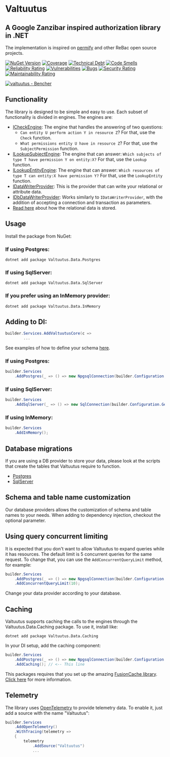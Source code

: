 # Valtuutus

## A Google Zanzibar inspired authorization library in .NET

The implementation is inspired on [permify](https://github.com/Permify/permify) and other ReBac open source projects.


[![NuGet Version](https://img.shields.io/nuget/vpre/Valtuutus.Core?logo=nuget)](https://www.nuget.org/packages?q=Valtuutus&includeComputedFrameworks=true&prerel=true&sortby=relevance)
[![Coverage](https://sonarcloud.io/api/project_badges/measure?project=valtuutus_valtuutus&metric=coverage)](https://sonarcloud.io/summary/new_code?id=valtuutus_valtuutus)
[![Technical Debt](https://sonarcloud.io/api/project_badges/measure?project=valtuutus_valtuutus&metric=sqale_index)](https://sonarcloud.io/summary/new_code?id=valtuutus_valtuutus)
[![Code Smells](https://sonarcloud.io/api/project_badges/measure?project=valtuutus_valtuutus&metric=code_smells)](https://sonarcloud.io/summary/new_code?id=valtuutus_valtuutus)
[![Reliability Rating](https://sonarcloud.io/api/project_badges/measure?project=valtuutus_valtuutus&metric=reliability_rating)](https://sonarcloud.io/summary/new_code?id=valtuutus_valtuutus)
[![Vulnerabilities](https://sonarcloud.io/api/project_badges/measure?project=valtuutus_valtuutus&metric=vulnerabilities)](https://sonarcloud.io/summary/new_code?id=valtuutus_valtuutus)
[![Bugs](https://sonarcloud.io/api/project_badges/measure?project=valtuutus_valtuutus&metric=bugs)](https://sonarcloud.io/summary/new_code?id=valtuutus_valtuutus)
[![Security Rating](https://sonarcloud.io/api/project_badges/measure?project=valtuutus_valtuutus&metric=security_rating)](https://sonarcloud.io/summary/new_code?id=valtuutus_valtuutus)
[![Maintainability Rating](https://sonarcloud.io/api/project_badges/measure?project=valtuutus_valtuutus&metric=sqale_rating)](https://sonarcloud.io/summary/new_code?id=valtuutus_valtuutus)

<a href="https://bencher.dev/perf/valtuutus?key=true&reports_per_page=4&branches_per_page=8&testbeds_per_page=8&benchmarks_per_page=8&plots_per_page=8&reports_page=1&branches_page=1&testbeds_page=1&benchmarks_page=1&plots_page=1&report=f7c35e30-f513-402c-af44-56d8c876fff3&branches=9e4cbdcf-9fee-4cd3-ada1-62aefe433145&heads=5bdd1841-0a0f-4532-84b7-87ef3d065302&testbeds=072da3db-e609-4676-99a6-5b9262df6086&benchmarks=22f44ad6-7979-4757-aa00-3286de603788%2Cd0d39808-ab7a-42f9-95fb-9193853640f3%2Cd3f76a50-964b-4526-9c33-89a38c18f474%2Cb0c2d4d2-2cae-4dfd-89d2-35b49a00b23e&measures=b549a9dd-6ff0-4525-b90a-c9e3af815580&start_time=1714521600000&lower_boundary=false&upper_boundary=false&clear=true&lower_value=false&upper_value=false&x_axis=date_time&end_time=1796083200000&utm_medium=share&utm_source=bencher&utm_content=img&utm_campaign=perf%2Bimg&utm_term=valtuutus"><img src="https://api.bencher.dev/v0/projects/valtuutus/perf/img?branches=9e4cbdcf-9fee-4cd3-ada1-62aefe433145&heads=5bdd1841-0a0f-4532-84b7-87ef3d065302&testbeds=072da3db-e609-4676-99a6-5b9262df6086&benchmarks=22f44ad6-7979-4757-aa00-3286de603788%2Cd0d39808-ab7a-42f9-95fb-9193853640f3%2Cd3f76a50-964b-4526-9c33-89a38c18f474%2Cb0c2d4d2-2cae-4dfd-89d2-35b49a00b23e&measures=b549a9dd-6ff0-4525-b90a-c9e3af815580&start_time=1714521600000&end_time=1797083200000" title="valtuutus" alt="valtuutus - Bencher" /></a>

## Functionality
The library is designed to be simple and easy to use. Each subset of functionality is divided in engines. The engines are:
- [ICheckEngine](src/Valtuutus.Core/Engines/Check/ICheckEngine.cs): The engine that handles the answering of two questions:
  - `Can entity U perform action Y in resource Z`? For that, use the `Check` function.
  - `What permissions entity U have in resource Z`? For that, use the `SubjectPermission` function.
- [ILookupSubjectEngine](src/Valtuutus.Core/Engines/LookupSubject/ILookupSubjectEngine.cs): The engine that can answer: `Which subjects of type T have permission Y on entity:X?` For that, use the `Lookup` function.
- [ILookupEntityEngine](src/Valtuutus.Core/Engines/LookupEntity/ILookupEntityEngine.cs): The engine that can answer: `Which resources of type T can entity:X have permission Y?` For that, use the `LookupEntity` function.
- [IDataWriterProvider](src/Valtuutus.Core/Data/IDataWriterProvider.cs): This is the provider that can write your relational or attribute data.
- [IDbDataWriterProvider](src/Valtuutus.Data.Db/IDbDataWriterProvider.cs): Works similarly to `IDataWriterProvider`, with the addition of accepting a connection and transaction as parameters.
- [Read here](Storing%20Data.md) about how the relational data is stored.

## Usage
Install the package from NuGet:

### If using Postgres:
```shell
dotnet add package Valtuutus.Data.Postgres
```

### If using SqlServer:
```shell
dotnet add package Valtuutus.Data.SqlServer
```

### If you prefer using an InMemory provider:
```shell
dotnet add package Valtuutus.Data.InMemory
```

## Adding to DI:
```csharp
builder.Services.AddValtuutusCore(c =>
        ... 
```
See examples of how to define your schema [here](Modeling%20Authorization.md).

### If using Postgres:
```csharp
builder.Services
    .AddPostgres(_ => () => new NpgsqlConnection(builder.Configuration.GetConnectionString("PostgresDb")!));
```

### If using SqlServer:
```csharp
builder.Services
    .AddSqlServer(_ => () => new SqlConnection(builder.Configuration.GetConnectionString("SqlServerDb")!));
```

### If using InMemory:
```csharp
builder.Services
    .AddInMemory();
```

## Database migrations
If you are using a DB provider to store your data, please look at the scripts that create the tables that Valtuutus require to function.
- [Postgres](src/Valtuutus.Data.Postgres/Database/migrations/20240221201712_initial.sql)
- [SqlServer](src/Valtuutus.Data.SqlServer/Database/migrations/20240224120604_initial.sql)

## Schema and table name customization
Our database providers allows the customization of schema and table names to your needs. When adding to dependency injection, checkout the optional parameter.

## Using query concurrent limiting
It is expected that you don't want to allow Valtuutus to expand queries while it has resources. The default limit is 5 concurrent queries for the same request. To change that, you can use the `AddConcurrentQueryLimit` method, for example:
```csharp
builder.Services
    .AddPostgres(_ => () => new NpgsqlConnection(builder.Configuration.GetConnectionString("PostgresDb")!)) // Replace this with any provider you want
    .AddConcurrentQueryLimit(10);
```
Change your data provider according to your database.

## Caching
Valtuutus supports caching the calls to the engines through the Valtuutus.Data.Caching package.
To use it, install like:
```shell
dotnet add package Valtuutus.Data.Caching
```
In your DI setup, add the caching component:
```csharp
builder.Services
    .AddPostgres(_ => () => new NpgsqlConnection(builder.Configuration.GetConnectionString("PostgresDb")!)) // Replace this with any provider you want
    .AddCaching(); // <-- This line
```

This packages requires that you set up the amazing [FusionCache library](https://github.com/ZiggyCreatures/FusionCache).
[Click here](Caching.md) for more information.

## Telemetry
The library uses [OpenTelemetry](https://opentelemetry.io/) to provide telemetry data. To enable it, just add a source with the name "Valtuutus":
```csharp
builder.Services
    .AddOpenTelemetry()
    .WithTracing(telemetry =>
    {
        telemetry
            .AddSource("Valtuutus")
            ...
```

